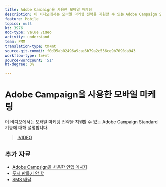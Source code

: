 ```yaml
---
title: Adobe Campaign을 사용한 모바일 마케팅
description: 이 비디오에서는 모바일 마케팅 전략을 지원할 수 있는 Adobe Campaign Standard 기능에 대해 설명합니다.
feature: Mobile
topics: null
kt: 3976
doc-type: value video
activity: understand
team: PMM
translation-type: tm+mt
source-git-commit: f0d95ab02496a9caa6b79a2c536ce9b7090da943
workflow-type: tm+mt
source-wordcount: '51'
ht-degree: 3%

---
```



# Adobe Campaign을 사용한 모바일 마케팅

이 비디오에서는 모바일 마케팅 전략을 지원할 수 있는 Adobe Campaign Standard 기능에 대해 설명합니다.

>[!VIDEO](https://video.tv.adobe.com/v/29468?quality=12)

## 추가 자료

* [Adobe Campaign을 사용한 인앱 메시지](/help/communication-channels/mobile/in-app/in-app-message-overview.md)
* [푸시 만들기 안 함](/help/communication-channels/mobile/push-notifications/creating-a-push-notification.md)
* [SMS 배달](/help/communication-channels/mobile/sms/sms-delivery.md)
